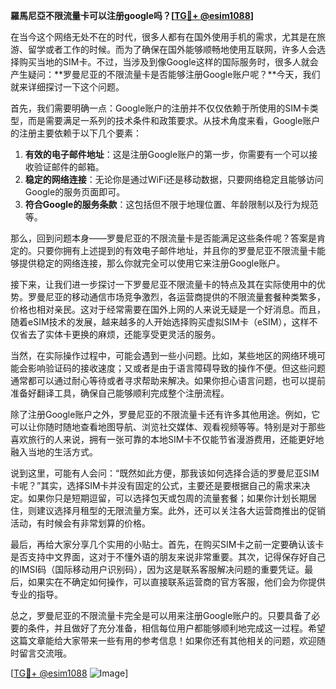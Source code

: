 **羅馬尼亞不限流量卡可以注册google吗？[[TG💪+ @esim1088](https://t.me/s/esim1088)]**

在当今这个网络无处不在的时代，很多人都有在国外使用手机的需求，尤其是在旅游、留学或者工作的时候。而为了确保在国外能够顺畅地使用互联网，许多人会选择购买当地的SIM卡。不过，当涉及到像Google这样的国际服务时，很多人就会产生疑问：**罗曼尼亚的不限流量卡是否能够注册Google账户呢？**今天，我们就来详细探讨一下这个问题。

首先，我们需要明确一点：Google账户的注册并不仅仅依赖于所使用的SIM卡类型，而是需要满足一系列的技术条件和政策要求。从技术角度来看，Google账户的注册主要依赖于以下几个要素：

1. **有效的电子邮件地址**：这是注册Google账户的第一步，你需要有一个可以接收验证邮件的邮箱。
2. **稳定的网络连接**：无论你是通过WiFi还是移动数据，只要网络稳定且能够访问Google的服务页面即可。
3. **符合Google的服务条款**：这包括但不限于地理位置、年龄限制以及行为规范等。

那么，回到问题本身——罗曼尼亚的不限流量卡是否能满足这些条件呢？答案是肯定的。只要你拥有上述提到的有效电子邮件地址，并且你的罗曼尼亚不限流量卡能够提供稳定的网络连接，那么你就完全可以使用它来注册Google账户。

接下来，让我们进一步探讨一下罗曼尼亚不限流量卡的特点及其在实际使用中的优势。罗曼尼亚的移动通信市场竞争激烈，各运营商提供的不限流量套餐种类繁多，价格也相对亲民。这对于经常需要在国外上网的人来说无疑是一个好消息。而且，随着eSIM技术的发展，越来越多的人开始选择购买虚拟SIM卡（eSIM），这样不仅省去了实体卡更换的麻烦，还能享受更灵活的服务。

当然，在实际操作过程中，可能会遇到一些小问题。比如，某些地区的网络环境可能会影响验证码的接收速度；又或者是由于语言障碍导致的操作不便。但这些问题通常都可以通过耐心等待或者寻求帮助来解决。如果你担心语言问题，也可以提前准备好翻译工具，确保自己能够顺利完成整个注册流程。

除了注册Google账户之外，罗曼尼亚的不限流量卡还有许多其他用途。例如，它可以让你随时随地查看地图导航、浏览社交媒体、观看视频等等。特别是对于那些喜欢旅行的人来说，拥有一张可靠的本地SIM卡不仅能节省漫游费用，还能更好地融入当地的生活方式。

说到这里，可能有人会问：“既然如此方便，那我该如何选择合适的罗曼尼亚SIM卡呢？”其实，选择SIM卡并没有固定的公式，主要还是要根据自己的需求来决定。如果你只是短期逗留，可以选择包天或包周的流量套餐；如果你计划长期居住，则建议选择月租型的无限流量方案。此外，还可以关注各大运营商推出的促销活动，有时候会有非常划算的价格。

最后，再给大家分享几个实用的小贴士。首先，在购买SIM卡之前一定要确认该卡是否支持中文界面，这对于不懂外语的朋友来说非常重要。其次，记得保存好自己的IMSI码（国际移动用户识别码），因为这是联系客服解决问题的重要凭证。最后，如果实在不确定如何操作，可以直接联系运营商的官方客服，他们会为你提供专业的指导。

总之，罗曼尼亚的不限流量卡完全是可以用来注册Google账户的。只要具备了必要的条件，并且做好了充分准备，相信每位用户都能够顺利地完成这一过程。希望这篇文章能给大家带来一些有用的参考信息！如果你还有其他相关的问题，欢迎随时留言交流哦。

[[TG💪+ @esim1088](https://t.me/s/esim1088) ![Image](https://i.postimg.cc/4NQfJmqS/Snipaste-2025-05-13-00-14-12.png)]